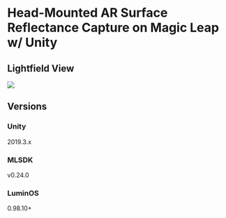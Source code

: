 # Head-Mounted AR Surface Reflectance Capture on Magic Leap w/ Unity 

## Lightfield View
![](https://github.com/clillianhong/SurfaceReflectanceCapture/blob/main/Assets/_media_/lightfield.jpg)

## Versions

### Unity

2019.3.x

### MLSDK

v0.24.0

### LuminOS

0.98.10+

